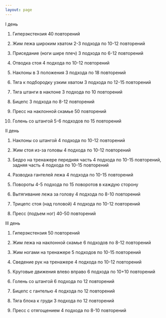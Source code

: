 ```yaml
---
layout: page
---
```

I день

1. Гиперэкстензия 40 повторений

2. Жим лежа широким хватом 2-3 подхода по 10-12 повторений

3. Приседание (ноги шире плеч) 3 подхода по 6-12 повторений

4. Отводка стоя 4 подхода по 10-12 повторений

5. Наклоны в 3 положения 3 подхода по 18 повторений

6. Тяга к подбородку узким хватом 3 подхода по 12-15 повторений

7. Тяга штанги в наклоне 3 подхода по 10 повторений

8. Бицепс 3 подхода по 8-12 повторений

9. Пресс на наклонной скамье 50 повторений

10. Голень со штангой 5-6 подходов по 15 повторений 

II день

1. Наклоны со штангой 4 подхода по 10-12 повторений

2. Жим стоя из-за головы 4 подхода по 10-12 повторений

3. Бедро на тренажере передняя часть 4 подхода по 10-15 повторений, задняя часть 4 подхода по 10-15 повторений

4. Разводка гантелей лежа 4 подхода по 10-15 повторений

5. Повороты 4-5 подхода по 15 поворотов в каждую сторону

6. Вытягивание лежа за голову 4 подхода по 8-10 повторений

7. Трицепс стоя (над головой) 4 подхода по 10-12 повторений

8. Пресс (подъем ног) 40-50 повторений

III день 

1. Гиперэкстензия 50 повторений

2. Жим лежа на наклонной скамье 6 подходов по 8-12 повторений

3. Жим ногами на тренажере 5 подходов по 10-15 повторений

4. Сведение рук на тренажере 4 подхода по 10-12 повторений

5. Круговые движения влево вправо 6 подхода по 10+10 повторений

6. Голень со штангой 6 подхода по 12 повторений

7. Бицепс с гантелью 4 подхода по 12 повторений

8. Тяга блока к груди 3 подхода по 12 повторений

9. Пресс с отягощением 4 подхода по 8-10 повторений